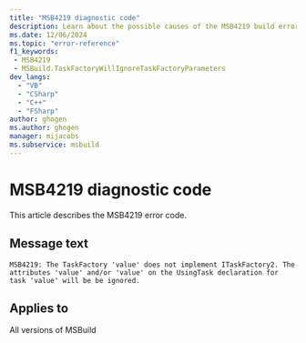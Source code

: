 ```yaml
---
title: "MSB4219 diagnostic code"
description: Learn about the possible causes of the MSB4219 build error, and get troubleshooting tips.
ms.date: 12/06/2024
ms.topic: "error-reference"
f1_keywords:
 - MSB4219
 - MSBuild.TaskFactoryWillIgnoreTaskFactoryParameters
dev_langs:
  - "VB"
  - "CSharp"
  - "C++"
  - "FSharp"
author: ghogen
ms.author: ghogen
manager: mijacobs
ms.subservice: msbuild
---
```


# MSB4219 diagnostic code

<!-- :::ErrorDefinitionDescription::: -->
<!-- :::editable-content name="introDescription"::: -->
This article describes the MSB4219 error code.
<!-- :::editable-content-end::: -->

## Message text

`MSB4219: The TaskFactory 'value' does not implement ITaskFactory2. The attributes 'value' and/or 'value' on the UsingTask declaration for task 'value' will be be ignored.`

<!-- :::editable-content name="postOutputDescription"::: -->
<!--
{StrBegin="MSB4219: "}
      LOCALIZATION: The prefix "MSBUILD : error MSBxxxx:" should not be localized.
-->
<!-- :::editable-content-end::: -->
<!-- :::ErrorDefinitionDescription-end::: -->

## Applies to

All versions of MSBuild
